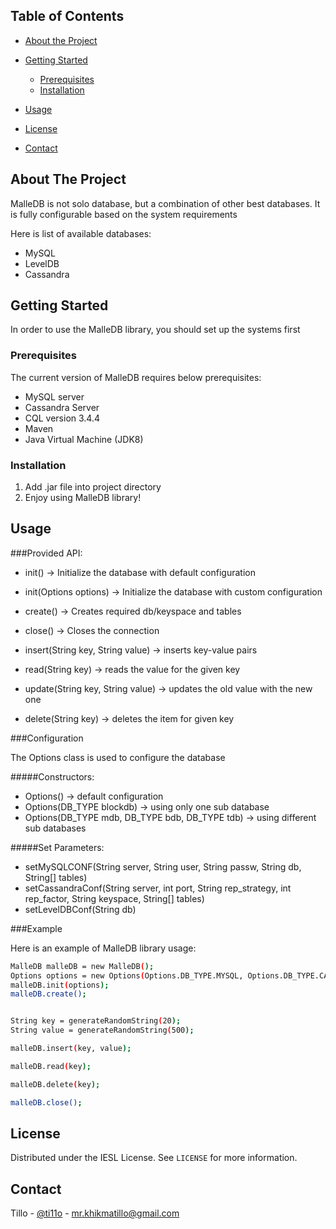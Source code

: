 <!-- TABLE OF CONTENTS -->
## Table of Contents

* [About the Project](#about-the-project)

* [Getting Started](#getting-started)
  * [Prerequisites](#prerequisites)
  * [Installation](#installation)
* [Usage](#usage)
* [License](#license)
* [Contact](#contact)



<!-- ABOUT THE PROJECT -->
## About The Project

MalleDB is not solo database, but a combination of other best databases.
It is fully configurable based on the system requirements

Here is list of available databases:
* MySQL
* LevelDB
* Cassandra

<!-- GETTING STARTED -->
## Getting Started

In order to use the MalleDB library, you should set up the systems first

### Prerequisites

The current version of MalleDB requires below prerequisites:
* MySQL server
* Cassandra Server
* CQL version 3.4.4
* Maven
* Java Virtual Machine (JDK8)


### Installation

1. Add .jar file into project directory
2. Enjoy using MalleDB library!

<!-- USAGE EXAMPLES -->
## Usage

###Provided API:

* init() -> Initialize the database with default configuration
* init(Options options) -> Initialize the database with custom configuration
* create() -> Creates required db/keyspace and tables
* close() -> Closes the connection


* insert(String key, String value) -> inserts key-value pairs
* read(String key) -> reads the value for the given key
* update(String key, String value) -> updates the old value with the new one
* delete(String key) -> deletes the item for given key

###Configuration

The Options class is used to configure the database

#####Constructors:
* Options() -> default configuration
* Options(DB_TYPE blockdb) -> using only one sub database
* Options(DB_TYPE mdb, DB_TYPE bdb, DB_TYPE tdb) -> using different sub databases

#####Set Parameters:
* setMySQLCONF(String server, String user, String passw, String db, String[] tables)
* setCassandraConf(String server, int port, String rep_strategy, int rep_factor, String keyspace, String[] tables)
* setLevelDBConf(String db)

###Example

Here is an example of MalleDB library usage:

```sh
MalleDB malleDB = new MalleDB();
Options options = new Options(Options.DB_TYPE.MYSQL, Options.DB_TYPE.CASSANDRA, Options.DB_TYPE.LEVELDB);
malleDB.init(options);
malleDB.create();


String key = generateRandomString(20);
String value = generateRandomString(500);

malleDB.insert(key, value);

malleDB.read(key);

malleDB.delete(key);

malleDB.close();
```

<!-- LICENSE -->
## License

Distributed under the IESL License. See `LICENSE` for more information.



<!-- CONTACT -->
## Contact

Tillo - [@ti11o](https://github.com/ti11o) - mr.khikmatillo@gmail.com
